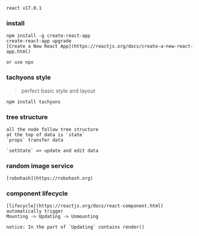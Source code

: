 `react v17.0.1`

### install 
    npm install -g create-react-app
    create-react-app upgrade
    [Create a New React App](https://reactjs.org/docs/create-a-new-react-app.html)

    or use npx

### tachyons style 
> perfect basic style and layout
    
    npm install tachyons

### tree structure

    all the node follow tree structure
    at the top of data is `state`
    `props` transfer data

    `setState` => update and edit data

### random image service
    [robohash](https://robohash.org)

### component lifecycle

    [lifecycle](https://reactjs.org/docs/react-component.html)
    automatically trigger
    Mounting -> Updating -> Unmounting

    notice: In the part of `Updating` contains render()
